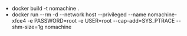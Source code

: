 
+ docker build -t nomachine .
+ docker run --rm -d --network host --privileged --name nomachine-xfce4 -e PASSWORD=root -e USER=root --cap-add=SYS_PTRACE --shm-size=1g nomachine
